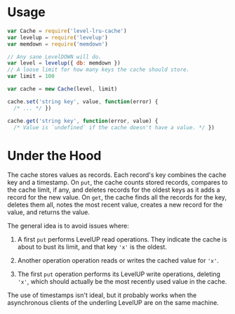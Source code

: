 # Usage

```javascript
var Cache = require('level-lru-cache')
var levelup = require('levelup')
var memdown = require('memdown')

// Any sane LevelDOWN will do.
var level = levelup({ db: memdown })
// A loose limit for how many keys the cache should store.
var limit = 100

var cache = new Cache(level, limit)

cache.set('string key', value, function(error) {
  /* ... */ })

cache.get('string key', function(error, value) {
  /* Value is `undefined` if the cache doesn't have a value. */ })
```

# Under the Hood

The cache stores values as records. Each record's key combines the cache key and a timestamp. On `put`, the cache counts stored records, compares to the cache limit, if any, and deletes records for the oldest keys as it adds a record for the new value. On `get`, the cache finds all the records for the key, deletes them all, notes the most recent value, creates a new record for the value, and returns the value.

The general idea is to avoid issues where:

1. A first `put` performs LevelUP read operations. They indicate the cache is about to bust its limit, and that key `'x'` is the oldest.

2. Another operation operation reads or writes the cached value for `'x'`.

3. The first `put` operation performs its LevelUP write operations, deleting `'x'`, which should actually be the most recently used value in the cache.

The use of timestamps isn't ideal, but it probably works when the asynchronous clients of the underling LevelUP are on the same machine.
